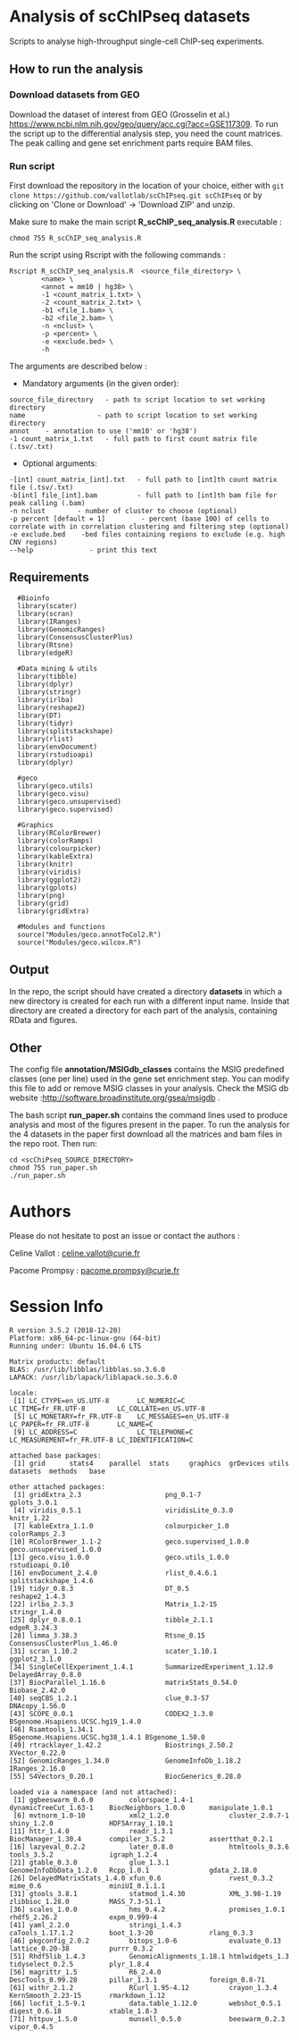 # Analysis of scChIPseq datasets

Scripts to analyse high-throughput single-cell ChIP-seq experiments.

## How to run the analysis 

### Download datasets from GEO

Download the dataset of interest from GEO (Grosselin et al.) https://www.ncbi.nlm.nih.gov/geo/query/acc.cgi?acc=GSE117309. To run the script up to the differential analysis step, you need the count matrices. The peak calling and gene set enrichment parts require BAM files. 

### Run script

First download the repository in the location of your choice, either with `git clone https://github.com/vallotlab/scChIPseq.git scChIPseq` or by clicking on 'Clone or Download' -> 'Download ZIP' and unzip.

Make sure to make the main script **R_scChIP_seq_analysis.R** executable :

```
chmod 755 R_scChIP_seq_analysis.R
```

Run the script using Rscript with the following commands :

```
Rscript R_scChIP_seq_analysis.R  <source_file_directory> \
        <name> \
        <annot = mm10 | hg38> \
        -1 <count_matrix_1.txt> \
        -2 <count_matrix_2.txt> \
        -b1 <file_1.bam> \
        -b2 <file_2.bam> \
        -n <nclust> \
        -p <percent> \
        -e <exclude.bed> \
        -h
```

The arguments are described below : 

* Mandatory arguments (in the given order):


```
source_file_directory   - path to script location to set working directory
name                  - path to script location to set working directory
annot    - annotation to use ('mm10' or 'hg38')
-1 count_matrix_1.txt   - full path to first count matrix file (.tsv/.txt)
```

* Optional arguments: 

```
-[int] count_matrix_[int].txt   - full path to [int]th count matrix file (.tsv/.txt)
-b[int] file_[int].bam          - full path to [int]th bam file for peak calling (.bam)
-n nclust        - number of cluster to choose (optional)
-p percent [default = 1]         - percent (base 100) of cells to correlate with in correlation clustering and filtering step (optional) 
-e exclude.bed    -bed files containing regions to exclude (e.g. high CNV regions)
--help              - print this text
```
## Requirements
```
  #Bioinfo
  library(scater)
  library(scran)
  library(IRanges)
  library(GenomicRanges)
  library(ConsensusClusterPlus)
  library(Rtsne)
  library(edgeR)
  
  #Data mining & utils
  library(tibble)
  library(dplyr)
  library(stringr)
  library(irlba)
  library(reshape2)
  library(DT)
  library(tidyr)
  library(splitstackshape)
  library(rlist)
  library(envDocument)
  library(rstudioapi)
  library(dplyr)
  
  #geco
  library(geco.utils)
  library(geco.visu)
  library(geco.unsupervised)
  library(geco.supervised)
  
  #Graphics
  library(RColorBrewer)
  library(colorRamps)
  library(colourpicker)
  library(kableExtra)
  library(knitr)
  library(viridis)
  library(ggplot2)
  library(gplots)
  library(png)
  library(grid)
  library(gridExtra)

  #Modules and functions
  source("Modules/geco.annotToCol2.R")
  source("Modules/geco.wilcox.R")
```
## Output

In the repo, the script should have created a directory **datasets** in which a new directory is created for each run with a different input name. Inside that directory are created a directory for each part of the analysis, containing RData and figures.
  
## Other

The config file **annotation/MSIGdb_classes** contains the MSIG predefined classes (one per line) used in the gene set enrichment step. You can modify this file to add or remove MSIG classes in your analysis. Check the MSIG db website :http://software.broadinstitute.org/gsea/msigdb .

The bash script **run_paper.sh** contains the command lines used to produce analysis and most of the figures present in the paper. To run the analysis for the 4 datasets in the paper first download all the matrices and bam files in the repo root. Then run: 

```
cd <scChiPseq_SOURCE_DIRECTORY>
chmod 755 run_paper.sh
./run_paper.sh
```

# Authors
Please do not hesitate to post an issue or contact the authors :

Celine Vallot : celine.vallot@curie.fr

Pacome Prompsy : pacome.prompsy@curie.fr


# Session Info
```
R version 3.5.2 (2018-12-20)
Platform: x86_64-pc-linux-gnu (64-bit)
Running under: Ubuntu 16.04.6 LTS

Matrix products: default
BLAS: /usr/lib/libblas/libblas.so.3.6.0
LAPACK: /usr/lib/lapack/liblapack.so.3.6.0

locale:
 [1] LC_CTYPE=en_US.UTF-8       LC_NUMERIC=C               LC_TIME=fr_FR.UTF-8        LC_COLLATE=en_US.UTF-8    
 [5] LC_MONETARY=fr_FR.UTF-8    LC_MESSAGES=en_US.UTF-8    LC_PAPER=fr_FR.UTF-8       LC_NAME=C                 
 [9] LC_ADDRESS=C               LC_TELEPHONE=C             LC_MEASUREMENT=fr_FR.UTF-8 LC_IDENTIFICATION=C       

attached base packages:
 [1] grid      stats4    parallel  stats     graphics  grDevices utils     datasets  methods   base     

other attached packages:
 [1] gridExtra_2.3                     png_0.1-7                         gplots_3.0.1                     
 [4] viridis_0.5.1                     viridisLite_0.3.0                 knitr_1.22                       
 [7] kableExtra_1.1.0                  colourpicker_1.0                  colorRamps_2.3                   
[10] RColorBrewer_1.1-2                geco.supervised_1.0.0             geco.unsupervised_1.0.0          
[13] geco.visu_1.0.0                   geco.utils_1.0.0                  rstudioapi_0.10                  
[16] envDocument_2.4.0                 rlist_0.4.6.1                     splitstackshape_1.4.6            
[19] tidyr_0.8.3                       DT_0.5                            reshape2_1.4.3                   
[22] irlba_2.3.3                       Matrix_1.2-15                     stringr_1.4.0                    
[25] dplyr_0.8.0.1                     tibble_2.1.1                      edgeR_3.24.3                     
[28] limma_3.38.3                      Rtsne_0.15                        ConsensusClusterPlus_1.46.0      
[31] scran_1.10.2                      scater_1.10.1                     ggplot2_3.1.0                    
[34] SingleCellExperiment_1.4.1        SummarizedExperiment_1.12.0       DelayedArray_0.8.0               
[37] BiocParallel_1.16.6               matrixStats_0.54.0                Biobase_2.42.0                   
[40] seqCBS_1.2.1                      clue_0.3-57                       DNAcopy_1.56.0                   
[43] SCOPE_0.0.1                       CODEX2_1.3.0                      BSgenome.Hsapiens.UCSC.hg19_1.4.0
[46] Rsamtools_1.34.1                  BSgenome.Hsapiens.UCSC.hg38_1.4.1 BSgenome_1.50.0                  
[49] rtracklayer_1.42.2                Biostrings_2.50.2                 XVector_0.22.0                   
[52] GenomicRanges_1.34.0              GenomeInfoDb_1.18.2               IRanges_2.16.0                   
[55] S4Vectors_0.20.1                  BiocGenerics_0.28.0              

loaded via a namespace (and not attached):
 [1] ggbeeswarm_0.6.0         colorspace_1.4-1         dynamicTreeCut_1.63-1    BiocNeighbors_1.0.0      manipulate_1.0.1        
 [6] mvtnorm_1.0-10           xml2_1.2.0               cluster_2.0.7-1          shiny_1.2.0              HDF5Array_1.10.1        
[11] httr_1.4.0               readr_1.3.1              BiocManager_1.30.4       compiler_3.5.2           assertthat_0.2.1        
[16] lazyeval_0.2.2           later_0.8.0              htmltools_0.3.6          tools_3.5.2              igraph_1.2.4            
[21] gtable_0.3.0             glue_1.3.1               GenomeInfoDbData_1.2.0   Rcpp_1.0.1               gdata_2.18.0            
[26] DelayedMatrixStats_1.4.0 xfun_0.6                 rvest_0.3.2              mime_0.6                 miniUI_0.1.1.1          
[31] gtools_3.8.1             statmod_1.4.30           XML_3.98-1.19            zlibbioc_1.28.0          MASS_7.3-51.1           
[36] scales_1.0.0             hms_0.4.2                promises_1.0.1           rhdf5_2.26.2             expm_0.999-4            
[41] yaml_2.2.0               stringi_1.4.3            caTools_1.17.1.2         boot_1.3-20              rlang_0.3.3             
[46] pkgconfig_2.0.2          bitops_1.0-6             evaluate_0.13            lattice_0.20-38          purrr_0.3.2             
[51] Rhdf5lib_1.4.3           GenomicAlignments_1.18.1 htmlwidgets_1.3          tidyselect_0.2.5         plyr_1.8.4              
[56] magrittr_1.5             R6_2.4.0                 DescTools_0.99.28        pillar_1.3.1             foreign_0.8-71          
[61] withr_2.1.2              RCurl_1.95-4.12          crayon_1.3.4             KernSmooth_2.23-15       rmarkdown_1.12          
[66] locfit_1.5-9.1           data.table_1.12.0        webshot_0.5.1            digest_0.6.18            xtable_1.8-3            
[71] httpuv_1.5.0             munsell_0.5.0            beeswarm_0.2.3           vipor_0.4.5
```
